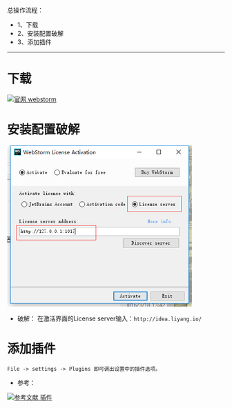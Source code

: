总操作流程：
- 1、下载
- 2、安装配置破解
- 3、添加插件

----------
# 下载
[![](https://img.shields.io/badge/官网-webstorm-red.svg "官网 webstorm")](https://www.jetbrains.com/webstorm/download/previous.html)


# 安装配置破解
![](image/1.png)

- 破解：
在激活界面的License server输入：`http://idea.liyang.io/`
# 添加插件
```
File -> settings -> Plugins 即可调出设置中的插件选项。
```
- 参考：

[![](https://img.shields.io/badge/参考文献-插件.svg "参考文献 插件")](https://www.zhihu.com/question/22437385)
